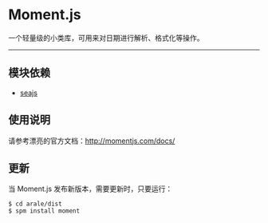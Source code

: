 
# Moment.js

一个轻量级的小类库，可用来对日期进行解析、格式化等操作。

---


## 模块依赖

 - [seajs](../seajs/README.md)


## 使用说明

请参考漂亮的官方文档：<http://momentjs.com/docs/>


## 更新

当 Moment.js 发布新版本，需要更新时，只要运行：

```
$ cd arale/dist
$ spm install moment
```
